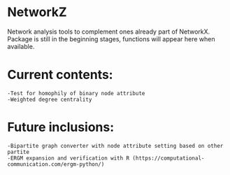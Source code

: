 # NetworkZ
Network analysis tools to complement ones already part of NetworkX. Package is still in the beginning stages, functions will appear here when available.

# Current contents:
    -Test for homophily of binary node attribute
    -Weighted degree centrality

# Future inclusions:
    -Bipartite graph converter with node attribute setting based on other partite
    -ERGM expansion and verification with R (https://computational-communication.com/ergm-python/)
